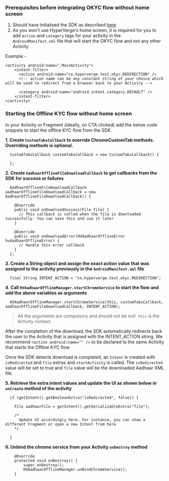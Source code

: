 
### Prerequisites before integrating OKYC flow without home screen

1. Should have initialised the SDK as described [here](https://github.com/hyperverge/aadhaar-offline-android-sdk/blob/v1.2.5/README.md#2-initialising-the-sdk)
2. As you won't use HyperVerge's home screen, it is required for you to add ```action``` and ```category``` tags for your activity in the ```AndroidManifest.xml``` file that will start the OKYC flow and not any other Activity

Example - 
```
<activity android:name=".MainActivity">
    <intent-filter>
      <action android:name="co.hyperverge.test.okyc.REDIRECTION" />
      <!-- action name can be any constant string of your choice which will be used to redirect from a browser back to your Activity -->

      <category android:name="android.intent.category.DEFAULT" />
    </intent-filter>
</activity>
```
  
### Starting the Offline KYC flow without home screen

In your Activity or Fragment (ideally, on CTA clicked) add the below code snippets to start the offline KYC flow from the SDK.
  
  **1. Create ```CustomTabsCallback``` to override ChromeCustomTab methods. Overriding methods is optional.**
  
```
  CustomTabsCallback customTabsCallback = new CustomTabsCallback() {

  };
```
  **2. Create ```AadhaarOfflineFileDownloadCallback``` to get callbacks from the SDK for success or failures**
      
```
  AadhaarOfflineFileDownloadCallback aadhaarOfflineFileDownloadCallback = new AadhaarOfflineFileDownloadCallback() {

    @Override
    public void onDownloadSuccess(File file) {
      // This callback is called when the file is downloaded successfully. You can save this and use it later
    }

    @Override
    public void onDownloadError(HVAadhaarOfflineError hvAadhaarOfflineError) {
      // Handle this error callback 
    }
  };
```
  
  **3. Create a String object and assign the exact action value that was assigned to the activity previously in the ```AndroidManifest.xml``` file**

```
  final String INTENT_ACTION = "co.hyperverge.test.okyc.REDIRECTION";
```

  **4. Call ```HVAadhaarOfflineManager.startChromeService``` to start the flow and add the above variables as arguments**

```
  HVAadhaarOfflineManager.startChromeService(this, customTabsCallback, aadhaarOfflineFileDownloadCallback, INTENT_ACTION);
```

> All the arguments are compulsory and should not be null. ```this``` is the Activity context.

After the completion of the download, the SDK automatically redirects back the user to the Activity that is assigned with the INTENT_ACTION string. 
We recommend ```<action android:name="" />``` to be declared to the same Activity that starts the Offline KYC flow.

Once the SDK detects download is completed, an ```Intent``` is created with ```isRedirected``` and ```file``` extras and ```startActivity``` is called. 
The ```isRedirected``` value will be set to true and ```file``` value will be the downloaded Aadhaar XML file. 

  **5. Retrieve the extra intent values and update the UI as shown below in ```onCreate``` method of the activity**

```
  if (getIntent().getBooleanExtra("isRedirected", false)) {
    
    File aadhaarFile = getIntent().getSerializableExtra("file");
    
    /*
      Update UI accordingly here. For instance, you can show a different Fragment or open a new Intent from here
    */
    
  }
```

  **6. Unbind the chrome service from your Activity ```onDestroy``` method**

```
    @Override
    protected void onDestroy() {
        super.onDestroy();
        HVAadhaarOfflineManager.unBindChromeService();
    }
```
